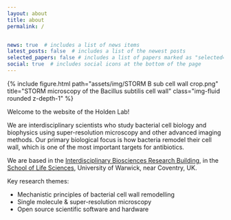 ```yaml
---
layout: about
title: about
permalink: /


news: true  # includes a list of news items
latest_posts: false  # includes a list of the newest posts
selected_papers: false # includes a list of papers marked as "selected={true}"
social: true  # includes social icons at the bottom of the page
---
```


<div class="row">
    <div class="col-sm mt-3 mt-md-0">
        {% include figure.html path="assets/img/STORM B sub cell wall crop.png" title="STORM microscopy of the Bacillus subtilis cell wall" class="img-fluid rounded z-depth-1" %}
    </div>
</div>

Welcome to the website of the Holden Lab! 

We are interdisciplinary scientists who study bacterial cell biology and biophysics using super-resolution microscopy and other advanced imaging methods. Our primary biological focus is how bacteria remodel their cell wall, which is one of the most important targets​ for antibiotics. 

We are based in the <a href="https://warwick.ac.uk/services/estates/news/ibrb_opening/">Interdisciplinary Biosciences Research Building</a>, in the 
<a href="https://warwick.ac.uk/fac/sci/lifesci/">School of Life Sciences</a>, University of Warwick, near Coventry, UK. 


Key research themes:

- Mechanistic principles of bacterial cell wall remodelling
- Single molecule & super-resolution microscopy
- Open source scientific software and hardware
